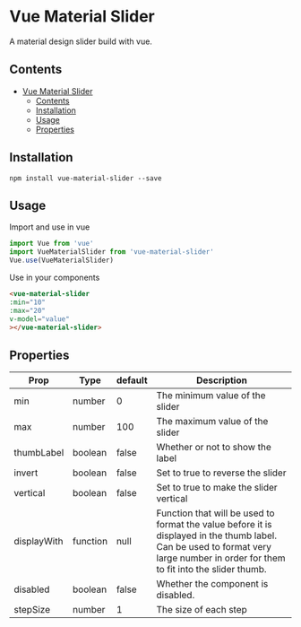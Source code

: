 # Vue Material Slider
A material design slider build with vue.

## Contents
- [Vue Material Slider](#vue-material-slider)
  - [Contents](#contents)
  - [Installation](#installation)
  - [Usage](#usage)
  - [Properties](#properties)

## Installation
```
npm install vue-material-slider --save
```
## Usage
Import and use in vue

```javascript
import Vue from 'vue'
import VueMaterialSlider from 'vue-material-slider'
Vue.use(VueMaterialSlider)
```
Use in your components
```html
<vue-material-slider
:min="10"
:max="20"
v-model="value"
></vue-material-slider>
```

## Properties
| Prop| Type| default| Description |
| --- | --- | --- |--- |
| min | number | 0 | The minimum value of the slider |
| max | number | 100| The maximum value of the slider |
| thumbLabel | boolean | false | Whether or not to show the label |
| invert | boolean | false| Set to true to reverse the slider |
| vertical | boolean | false | Set to true to make the slider vertical |
| displayWith| function | null | Function that will be used to format the value before it is displayed in the thumb label. Can be used to format very large number in order for them to fit into the slider thumb. |
| disabled | boolean | false| Whether the component is disabled.|
| stepSize | number | 1 | The size of each step |

